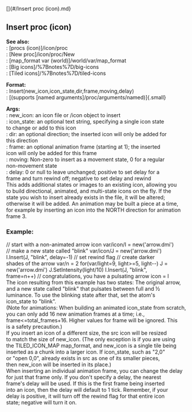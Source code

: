 []{#/Insert proc (icon).md}    
## Insert proc (icon)    
**See also:**    
:   [procs (icon)]/icon/proc    
:   [New proc]/icon/proc/New    
:   [map_format var (world)]/world/var/map_format    
:   [Big icons]/%7Bnotes%7D/big-icons    
:   [Tiled icons]/%7Bnotes%7D/tiled-icons    
<!-- -->    
**Format:**    
:   Insert(new_icon,icon_state,dir,frame,moving,delay)    
:   [(supports [named arguments]/proc/arguments/named)]{.small}    
<!-- -->    
**Args:**    
:   new_icon: an icon file or /icon object to insert    
:   icon_state: an optional text string, specifying a single icon state    
    to change or add to this icon    
:   dir: an optional direction; the inserted icon will only be added for    
    this direction    
:   frame: an optional animation frame (starting at 1); the inserted    
    icon will only be added for this frame    
:   moving: Non-zero to insert as a movement state, 0 for a regular    
    non-movement state    
:   delay: 0 or null to leave unchanged; positive to set delay for a    
    frame and turn rewind off; negative to set delay and rewind    
This adds additional states or images to an existing icon, allowing you    
to build directional, animated, and multi-state icons on the fly. If the    
state you wish to insert already exists in the file, it will be altered;    
otherwise it will be added. An animation may be built a piece at a time,    
for example by inserting an icon into the NORTH direction for animation    
frame 3.    
### Example:    
// start with a non-animated arrow icon var/icon/I = new(\'arrow.dmi\')    
// make a new state called \"blink\" var/icon/J = new(\'arrow.dmi\')    
I.Insert(J, \"blink\", delay=-1) // set rewind flag // create darker    
shades of the arrow var/n = 2 for(var/light=9, light\>=5, light\--) J =    
new(\'arrow.dmi\') J.SetIntensity(light/10) I.Insert(J, \"blink\",    
frame=n++) // congratulations, you have a pulsating arrow icon = I    
The icon resulting from this example has two states: The original arrow,    
and a new state called \"blink\" that pulsates between full and ½    
luminance. To use the blinking state after that, set the atom\'s    
icon_state to \"blink\".    
(Note for animations: When building an animated icon_state from scratch,    
you can only add 16 new animation frames at a time; i.e.,    
frame\<=total_frames+16. Higher values for frame will be ignored. This    
is a safety precaution.)    
If you insert an icon of a different size, the src icon will be resized    
to match the size of new_icon. (The only exception is if you are using    
the TILED_ICON_MAP map_format, and new_icon is a single tile being    
inserted as a chunk into a larger icon. If icon_state, such as \"2,0\"    
or \"open 0,0\", already exists in src as one of its smaller pieces,    
then new_icon will be inserted in its place.)    
When inserting an individual animation frame, you can change the delay    
for just that frame only. If you don\'t specify a delay, the nearest    
frame\'s delay will be used. If this is the first frame being inserted    
into an icon, then the delay will default to 1 tick. Remember, if your    
delay is positive, it will turn off the rewind flag for that entire icon    
state; negative will turn it on.  